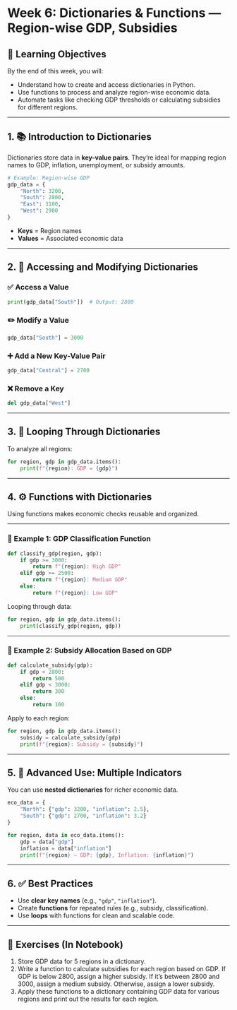 
# Week 6: Dictionaries & Functions — Region-wise GDP, Subsidies

## 🎯 Learning Objectives

By the end of this week, you will:

* Understand how to create and access dictionaries in Python.
* Use functions to process and analyze region-wise economic data.
* Automate tasks like checking GDP thresholds or calculating subsidies for different regions.

---

## 1. 📚 Introduction to Dictionaries

Dictionaries store data in **key-value pairs**. They’re ideal for mapping region names to GDP, inflation, unemployment, or subsidy amounts.

```python
# Example: Region-wise GDP
gdp_data = {
    "North": 3200,
    "South": 2800,
    "East": 3100,
    "West": 2900
}
```

* **Keys** = Region names
* **Values** = Associated economic data

---

## 2. 🔎 Accessing and Modifying Dictionaries

### ✅ Access a Value

```python
print(gdp_data["South"])  # Output: 2800
```

### ✏️ Modify a Value

```python
gdp_data["South"] = 3000
```

### ➕ Add a New Key-Value Pair

```python
gdp_data["Central"] = 2700
```

### ❌ Remove a Key

```python
del gdp_data["West"]
```

---

## 3. 🔁 Looping Through Dictionaries

To analyze all regions:

```python
for region, gdp in gdp_data.items():
    print(f"{region}: GDP = {gdp}")
```

---

## 4. ⚙️ Functions with Dictionaries

Using functions makes economic checks reusable and organized.

---

### 📌 Example 1: GDP Classification Function

```python
def classify_gdp(region, gdp):
    if gdp >= 3000:
        return f"{region}: High GDP"
    elif gdp >= 2500:
        return f"{region}: Medium GDP"
    else:
        return f"{region}: Low GDP"
```

Looping through data:

```python
for region, gdp in gdp_data.items():
    print(classify_gdp(region, gdp))
```

---

### 📌 Example 2: Subsidy Allocation Based on GDP

```python
def calculate_subsidy(gdp):
    if gdp < 2800:
        return 500
    elif gdp < 3000:
        return 300
    else:
        return 100
```

Apply to each region:

```python
for region, gdp in gdp_data.items():
    subsidy = calculate_subsidy(gdp)
    print(f"{region}: Subsidy = {subsidy}")
```

---

## 5. 🧠 Advanced Use: Multiple Indicators

You can use **nested dictionaries** for richer economic data.

```python
eco_data = {
    "North": {"gdp": 3200, "inflation": 2.5},
    "South": {"gdp": 2700, "inflation": 3.2}
}

for region, data in eco_data.items():
    gdp = data["gdp"]
    inflation = data["inflation"]
    print(f"{region} — GDP: {gdp}, Inflation: {inflation}")
```

---

## 6. ✅ Best Practices

* Use **clear key names** (e.g., `"gdp"`, `"inflation"`).
* Create **functions** for repeated rules (e.g., subsidy, classification).
* Use **loops** with functions for clean and scalable code.

---

## 📝 Exercises (In Notebook)

1. Store GDP data for 5 regions in a dictionary.
2. Write a function to calculate subsidies for each region based on GDP. If GDP is below 2800, assign a higher subsidy. If it’s between 2800 and 3000, assign a medium subsidy. Otherwise, assign a lower subsidy.
3. Apply these functions to a dictionary containing GDP data for various regions and print out the results for each region.
